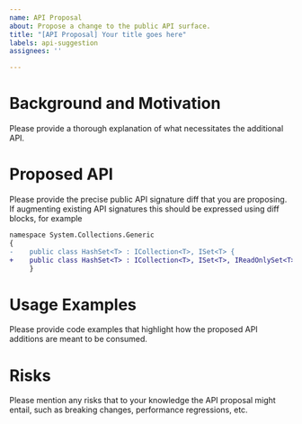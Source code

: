 ```yaml
---
name: API Proposal
about: Propose a change to the public API surface.
title: "[API Proposal] Your title goes here"
labels: api-suggestion
assignees: ''

---
```


# Background and Motivation

Please provide a thorough explanation of what necessitates the additional API.

# Proposed API

Please provide the precise public API signature diff that you are proposing. If augmenting existing API signatures this should be expressed using diff blocks, for example
```diff
namespace System.Collections.Generic
{
-    public class HashSet<T> : ICollection<T>, ISet<T> {
+    public class HashSet<T> : ICollection<T>, ISet<T>, IReadOnlySet<T> {
     }
```

# Usage Examples

Please provide code examples that highlight how the proposed API additions are meant to be consumed.

# Risks

Please mention any risks that to your knowledge the API proposal might entail, such as breaking changes, performance regressions, etc.
